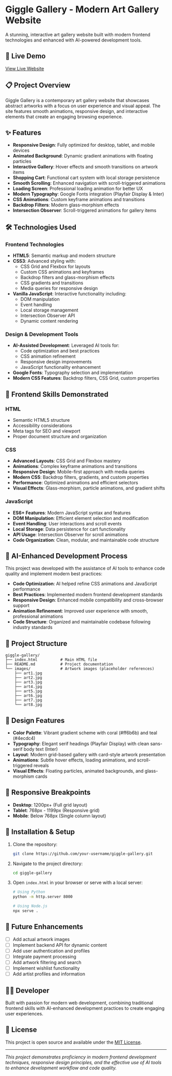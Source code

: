 # Giggle Gallery - Modern Art Gallery Website

A stunning, interactive art gallery website built with modern frontend technologies and enhanced with AI-powered development tools.

## 🎨 Live Demo

[View Live Website](https://your-username.github.io/giggle-gallery)

## 📋 Project Overview

Giggle Gallery is a contemporary art gallery website that showcases abstract artworks with a focus on user experience and visual appeal. The site features smooth animations, responsive design, and interactive elements that create an engaging browsing experience.

## ✨ Features

- **Responsive Design**: Fully optimized for desktop, tablet, and mobile devices
- **Animated Background**: Dynamic gradient animations with floating particles
- **Interactive Gallery**: Hover effects and smooth transitions on artwork items
- **Shopping Cart**: Functional cart system with local storage persistence
- **Smooth Scrolling**: Enhanced navigation with scroll-triggered animations
- **Loading Screen**: Professional loading animation for better UX
- **Modern Typography**: Google Fonts integration (Playfair Display & Inter)
- **CSS Animations**: Custom keyframe animations and transitions
- **Backdrop Filters**: Modern glass-morphism effects
- **Intersection Observer**: Scroll-triggered animations for gallery items

## 🛠️ Technologies Used

### Frontend Technologies
- **HTML5**: Semantic markup and modern structure
- **CSS3**: Advanced styling with:
  - CSS Grid and Flexbox for layouts
  - Custom CSS animations and keyframes
  - Backdrop filters and glass-morphism effects
  - CSS gradients and transitions
  - Media queries for responsive design
- **Vanilla JavaScript**: Interactive functionality including:
  - DOM manipulation
  - Event handling
  - Local storage management
  - Intersection Observer API
  - Dynamic content rendering

### Design & Development Tools
- **AI-Assisted Development**: Leveraged AI tools for:
  - Code optimization and best practices
  - CSS animation refinement
  - Responsive design improvements
  - JavaScript functionality enhancement
- **Google Fonts**: Typography selection and implementation
- **Modern CSS Features**: Backdrop filters, CSS Grid, custom properties

## 🎯 Frontend Skills Demonstrated

### HTML
- Semantic HTML5 structure
- Accessibility considerations
- Meta tags for SEO and viewport
- Proper document structure and organization

### CSS
- **Advanced Layouts**: CSS Grid and Flexbox mastery
- **Animations**: Complex keyframe animations and transitions
- **Responsive Design**: Mobile-first approach with media queries
- **Modern CSS**: Backdrop filters, gradients, and custom properties
- **Performance**: Optimized animations and efficient selectors
- **Visual Effects**: Glass-morphism, particle animations, and gradient shifts

### JavaScript
- **ES6+ Features**: Modern JavaScript syntax and features
- **DOM Manipulation**: Efficient element selection and modification
- **Event Handling**: User interactions and scroll events
- **Local Storage**: Data persistence for cart functionality
- **API Usage**: Intersection Observer for scroll animations
- **Code Organization**: Clean, modular, and maintainable code structure

## 🚀 AI-Enhanced Development Process

This project was developed with the assistance of AI tools to enhance code quality and implement modern best practices:

- **Code Optimization**: AI helped refine CSS animations and JavaScript performance
- **Best Practices**: Implemented modern frontend development standards
- **Responsive Design**: Enhanced mobile compatibility and cross-browser support
- **Animation Refinement**: Improved user experience with smooth, professional animations
- **Code Structure**: Organized and maintainable codebase following industry standards

## 📁 Project Structure

```
giggle-gallery/
├── index.html          # Main HTML file
├── README.md           # Project documentation
└── images/             # Artwork images (placeholder references)
    ├── art1.jpg
    ├── art2.jpg
    ├── art3.jpg
    ├── art4.jpg
    ├── art5.jpg
    ├── art6.jpg
    ├── art7.jpg
    └── art8.jpg
```

## 🎨 Design Features

- **Color Palette**: Vibrant gradient scheme with coral (#ff6b6b) and teal (#4ecdc4)
- **Typography**: Elegant serif headings (Playfair Display) with clean sans-serif body text (Inter)
- **Layout**: Modern grid-based gallery with card-style artwork presentation
- **Animations**: Subtle hover effects, loading animations, and scroll-triggered reveals
- **Visual Effects**: Floating particles, animated backgrounds, and glass-morphism cards

## 📱 Responsive Breakpoints

- **Desktop**: 1200px+ (Full grid layout)
- **Tablet**: 768px - 1199px (Responsive grid)
- **Mobile**: Below 768px (Single column layout)

## 🔧 Installation & Setup

1. Clone the repository:
   ```bash
   git clone https://github.com/your-username/giggle-gallery.git
   ```

2. Navigate to the project directory:
   ```bash
   cd giggle-gallery
   ```

3. Open `index.html` in your browser or serve with a local server:
   ```bash
   # Using Python
   python -m http.server 8000
   
   # Using Node.js
   npx serve .
   ```

## 🌟 Future Enhancements

- [ ] Add actual artwork images
- [ ] Implement backend API for dynamic content
- [ ] Add user authentication and profiles
- [ ] Integrate payment processing
- [ ] Add artwork filtering and search
- [ ] Implement wishlist functionality
- [ ] Add artist profiles and information

## 👨‍💻 Developer

Built with passion for modern web development, combining traditional frontend skills with AI-enhanced development practices to create engaging user experiences.

## 📄 License

This project is open source and available under the [MIT License](LICENSE).

---

*This project demonstrates proficiency in modern frontend development techniques, responsive design principles, and the effective use of AI tools to enhance development workflow and code quality.*

